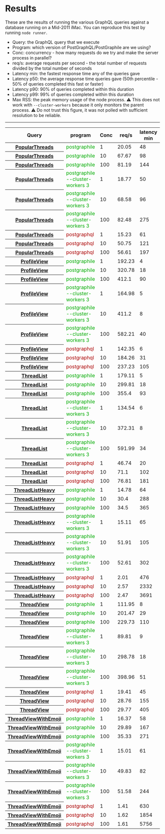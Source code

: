 # Results

These are the results of running the various GraphQL queries against a database running on a Mid-2011 iMac. You can reproduce this test by running `node runner`.

* Query: the GraphQL query that we execute
* Program: which version of PostGraphQL/PostGraphile are we using?
* Conc: concurrency - how many requests do we try and make the server process in parallel?
* req/s: average requests per second - the total number of requests divided by the total number of seconds
* Latency min: the fastest response time any of the queries gave
* Latency p50: the average response time queries gave (50th percentile - 50% of queries completed this fast or faster)
* Latency p90: 90% of queries completed within this duration
* Latency p99: 99% of queries completed within this duration
* Max RSS: the peak memory usage of the node process. ⚠️ This does not work with `--cluster-workers` because it only monitors the parent process. ⚠️ Do not trust this figure, it was not polled with sufficient resolution to be reliable.

---

<table>
<thead><tr>
<th><b>Query</b></th>
<th><b>program</b></th>
<th>Conc</th>
<th>req/s</th>
<th><b>latency min</b></th>
<th><b>latency p50</b></th>
<th><b>latency p90</b></th>
<th><b>latency p99</b></th>
<th><b>max RSS</b></th>
</tr></thead>
<tbody>
<tr><th>
<a href="./graphql/PopularThreads.graphql">PopularThreads</a>
</th>
<td><span style="color:#0A0">postgraphile<span style="color:#FFF"></span></span></td>
<td>1</td>
<td>20.05</td>
<td>48</td>
<td>49</td>
<td>51</td>
<td>58</td>
<td>78924</td>
</tr>
<tr><th>
<a href="./graphql/PopularThreads.graphql">PopularThreads</a>
</th>
<td><span style="color:#0A0">postgraphile<span style="color:#FFF"></span></span></td>
<td>10</td>
<td>67.67</td>
<td>98</td>
<td>129</td>
<td>189</td>
<td>222</td>
<td>81876</td>
</tr>
<tr><th>
<a href="./graphql/PopularThreads.graphql">PopularThreads</a>
</th>
<td><span style="color:#0A0">postgraphile<span style="color:#FFF"></span></span></td>
<td>100</td>
<td>81.19</td>
<td>144</td>
<td>1202</td>
<td>1240</td>
<td>1328</td>
<td>99316</td>
</tr>
<tr><th>
<a href="./graphql/PopularThreads.graphql">PopularThreads</a>
</th>
<td><span style="color:#0A0">postgraphile --cluster-workers 3<span style="color:#FFF"></span></span></td>
<td>1</td>
<td>18.77</td>
<td>50</td>
<td>51</td>
<td>59</td>
<td>62</td>
<td>43476</td>
</tr>
<tr><th>
<a href="./graphql/PopularThreads.graphql">PopularThreads</a>
</th>
<td><span style="color:#0A0">postgraphile --cluster-workers 3<span style="color:#FFF"></span></span></td>
<td>10</td>
<td>68.58</td>
<td>96</td>
<td>128</td>
<td>191</td>
<td>209</td>
<td>43876</td>
</tr>
<tr><th>
<a href="./graphql/PopularThreads.graphql">PopularThreads</a>
</th>
<td><span style="color:#0A0">postgraphile --cluster-workers 3<span style="color:#FFF"></span></span></td>
<td>100</td>
<td>82.48</td>
<td>275</td>
<td>1158</td>
<td>1324</td>
<td>1534</td>
<td>47268</td>
</tr>
<tr><th>
<a href="./graphql/PopularThreads.graphql">PopularThreads</a>
</th>
<td><span style="color:#A00">postgraphql<span style="color:#FFF"></span></span></td>
<td>1</td>
<td>15.23</td>
<td>61</td>
<td>63</td>
<td>73</td>
<td>80</td>
<td>120152</td>
</tr>
<tr><th>
<a href="./graphql/PopularThreads.graphql">PopularThreads</a>
</th>
<td><span style="color:#A00">postgraphql<span style="color:#FFF"></span></span></td>
<td>10</td>
<td>50.75</td>
<td>121</td>
<td>185</td>
<td>263</td>
<td>295</td>
<td>126400</td>
</tr>
<tr><th>
<a href="./graphql/PopularThreads.graphql">PopularThreads</a>
</th>
<td><span style="color:#A00">postgraphql<span style="color:#FFF"></span></span></td>
<td>100</td>
<td>56.61</td>
<td>197</td>
<td>1727</td>
<td>1798</td>
<td>1884</td>
<td>165316</td>
</tr>
<tr><th>
<a href="./graphql/ProfileView.graphql">ProfileView</a>
</th>
<td><span style="color:#0A0">postgraphile<span style="color:#FFF"></span></span></td>
<td>1</td>
<td>192.23</td>
<td>4</td>
<td>5</td>
<td>7</td>
<td>9</td>
<td>82864</td>
</tr>
<tr><th>
<a href="./graphql/ProfileView.graphql">ProfileView</a>
</th>
<td><span style="color:#0A0">postgraphile<span style="color:#FFF"></span></span></td>
<td>10</td>
<td>320.78</td>
<td>18</td>
<td>28</td>
<td>47</td>
<td>52</td>
<td>85300</td>
</tr>
<tr><th>
<a href="./graphql/ProfileView.graphql">ProfileView</a>
</th>
<td><span style="color:#0A0">postgraphile<span style="color:#FFF"></span></span></td>
<td>100</td>
<td>412.1</td>
<td>90</td>
<td>238</td>
<td>269</td>
<td>293</td>
<td>101604</td>
</tr>
<tr><th>
<a href="./graphql/ProfileView.graphql">ProfileView</a>
</th>
<td><span style="color:#0A0">postgraphile --cluster-workers 3<span style="color:#FFF"></span></span></td>
<td>1</td>
<td>164.98</td>
<td>5</td>
<td>6</td>
<td>8</td>
<td>9</td>
<td>43224</td>
</tr>
<tr><th>
<a href="./graphql/ProfileView.graphql">ProfileView</a>
</th>
<td><span style="color:#0A0">postgraphile --cluster-workers 3<span style="color:#FFF"></span></span></td>
<td>10</td>
<td>411.2</td>
<td>8</td>
<td>18</td>
<td>46</td>
<td>63</td>
<td>43628</td>
</tr>
<tr><th>
<a href="./graphql/ProfileView.graphql">ProfileView</a>
</th>
<td><span style="color:#0A0">postgraphile --cluster-workers 3<span style="color:#FFF"></span></span></td>
<td>100</td>
<td>582.21</td>
<td>40</td>
<td>163</td>
<td>175</td>
<td>206</td>
<td>46692</td>
</tr>
<tr><th>
<a href="./graphql/ProfileView.graphql">ProfileView</a>
</th>
<td><span style="color:#A00">postgraphql<span style="color:#FFF"></span></span></td>
<td>1</td>
<td>142.35</td>
<td>6</td>
<td>6</td>
<td>9</td>
<td>12</td>
<td>100656</td>
</tr>
<tr><th>
<a href="./graphql/ProfileView.graphql">ProfileView</a>
</th>
<td><span style="color:#A00">postgraphql<span style="color:#FFF"></span></span></td>
<td>10</td>
<td>184.26</td>
<td>31</td>
<td>47</td>
<td>81</td>
<td>93</td>
<td>107804</td>
</tr>
<tr><th>
<a href="./graphql/ProfileView.graphql">ProfileView</a>
</th>
<td><span style="color:#A00">postgraphql<span style="color:#FFF"></span></span></td>
<td>100</td>
<td>237.23</td>
<td>105</td>
<td>415</td>
<td>448</td>
<td>520</td>
<td>139252</td>
</tr>
<tr><th>
<a href="./graphql/ThreadList.graphql">ThreadList</a>
</th>
<td><span style="color:#0A0">postgraphile<span style="color:#FFF"></span></span></td>
<td>1</td>
<td>179.11</td>
<td>5</td>
<td>5</td>
<td>8</td>
<td>8</td>
<td>80276</td>
</tr>
<tr><th>
<a href="./graphql/ThreadList.graphql">ThreadList</a>
</th>
<td><span style="color:#0A0">postgraphile<span style="color:#FFF"></span></span></td>
<td>10</td>
<td>299.81</td>
<td>18</td>
<td>30</td>
<td>41</td>
<td>56</td>
<td>82924</td>
</tr>
<tr><th>
<a href="./graphql/ThreadList.graphql">ThreadList</a>
</th>
<td><span style="color:#0A0">postgraphile<span style="color:#FFF"></span></span></td>
<td>100</td>
<td>355.4</td>
<td>93</td>
<td>268</td>
<td>297</td>
<td>339</td>
<td>101176</td>
</tr>
<tr><th>
<a href="./graphql/ThreadList.graphql">ThreadList</a>
</th>
<td><span style="color:#0A0">postgraphile --cluster-workers 3<span style="color:#FFF"></span></span></td>
<td>1</td>
<td>134.54</td>
<td>6</td>
<td>7</td>
<td>10</td>
<td>12</td>
<td>43188</td>
</tr>
<tr><th>
<a href="./graphql/ThreadList.graphql">ThreadList</a>
</th>
<td><span style="color:#0A0">postgraphile --cluster-workers 3<span style="color:#FFF"></span></span></td>
<td>10</td>
<td>372.31</td>
<td>8</td>
<td>19</td>
<td>58</td>
<td>72</td>
<td>43588</td>
</tr>
<tr><th>
<a href="./graphql/ThreadList.graphql">ThreadList</a>
</th>
<td><span style="color:#0A0">postgraphile --cluster-workers 3<span style="color:#FFF"></span></span></td>
<td>100</td>
<td>591.99</td>
<td>34</td>
<td>157</td>
<td>170</td>
<td>197</td>
<td>46908</td>
</tr>
<tr><th>
<a href="./graphql/ThreadList.graphql">ThreadList</a>
</th>
<td><span style="color:#A00">postgraphql<span style="color:#FFF"></span></span></td>
<td>1</td>
<td>46.74</td>
<td>20</td>
<td>20</td>
<td>25</td>
<td>27</td>
<td>118248</td>
</tr>
<tr><th>
<a href="./graphql/ThreadList.graphql">ThreadList</a>
</th>
<td><span style="color:#A00">postgraphql<span style="color:#FFF"></span></span></td>
<td>10</td>
<td>71.1</td>
<td>102</td>
<td>131</td>
<td>176</td>
<td>207</td>
<td>125292</td>
</tr>
<tr><th>
<a href="./graphql/ThreadList.graphql">ThreadList</a>
</th>
<td><span style="color:#A00">postgraphql<span style="color:#FFF"></span></span></td>
<td>100</td>
<td>76.81</td>
<td>181</td>
<td>1286</td>
<td>1342</td>
<td>1391</td>
<td>161864</td>
</tr>
<tr><th>
<a href="./graphql/ThreadListHeavy.graphql">ThreadListHeavy</a>
</th>
<td><span style="color:#0A0">postgraphile<span style="color:#FFF"></span></span></td>
<td>1</td>
<td>14.78</td>
<td>64</td>
<td>66</td>
<td>73</td>
<td>73</td>
<td>88460</td>
</tr>
<tr><th>
<a href="./graphql/ThreadListHeavy.graphql">ThreadListHeavy</a>
</th>
<td><span style="color:#0A0">postgraphile<span style="color:#FFF"></span></span></td>
<td>10</td>
<td>30.4</td>
<td>288</td>
<td>331</td>
<td>344</td>
<td>358</td>
<td>90916</td>
</tr>
<tr><th>
<a href="./graphql/ThreadListHeavy.graphql">ThreadListHeavy</a>
</th>
<td><span style="color:#0A0">postgraphile<span style="color:#FFF"></span></span></td>
<td>100</td>
<td>34.5</td>
<td>365</td>
<td>2845</td>
<td>2953</td>
<td>3010</td>
<td>119308</td>
</tr>
<tr><th>
<a href="./graphql/ThreadListHeavy.graphql">ThreadListHeavy</a>
</th>
<td><span style="color:#0A0">postgraphile --cluster-workers 3<span style="color:#FFF"></span></span></td>
<td>1</td>
<td>15.11</td>
<td>65</td>
<td>66</td>
<td>67</td>
<td>71</td>
<td>43508</td>
</tr>
<tr><th>
<a href="./graphql/ThreadListHeavy.graphql">ThreadListHeavy</a>
</th>
<td><span style="color:#0A0">postgraphile --cluster-workers 3<span style="color:#FFF"></span></span></td>
<td>10</td>
<td>51.91</td>
<td>105</td>
<td>170</td>
<td>245</td>
<td>382</td>
<td>43900</td>
</tr>
<tr><th>
<a href="./graphql/ThreadListHeavy.graphql">ThreadListHeavy</a>
</th>
<td><span style="color:#0A0">postgraphile --cluster-workers 3<span style="color:#FFF"></span></span></td>
<td>100</td>
<td>52.61</td>
<td>302</td>
<td>1806</td>
<td>2267</td>
<td>2484</td>
<td>47304</td>
</tr>
<tr><th>
<a href="./graphql/ThreadListHeavy.graphql">ThreadListHeavy</a>
</th>
<td><span style="color:#A00">postgraphql<span style="color:#FFF"></span></span></td>
<td>1</td>
<td>2.01</td>
<td>476</td>
<td>486</td>
<td>530</td>
<td>532</td>
<td>319444</td>
</tr>
<tr><th>
<a href="./graphql/ThreadListHeavy.graphql">ThreadListHeavy</a>
</th>
<td><span style="color:#A00">postgraphql<span style="color:#FFF"></span></span></td>
<td>10</td>
<td>2.57</td>
<td>2332</td>
<td>3796</td>
<td>4397</td>
<td>4967</td>
<td>460540</td>
</tr>
<tr><th>
<a href="./graphql/ThreadListHeavy.graphql">ThreadListHeavy</a>
</th>
<td><span style="color:#A00">postgraphql<span style="color:#FFF"></span></span></td>
<td>100</td>
<td>2.47</td>
<td>3691</td>
<td>40172</td>
<td>42366</td>
<td>43060</td>
<td>739480</td>
</tr>
<tr><th>
<a href="./graphql/ThreadView.graphql">ThreadView</a>
</th>
<td><span style="color:#0A0">postgraphile<span style="color:#FFF"></span></span></td>
<td>1</td>
<td>111.95</td>
<td>8</td>
<td>8</td>
<td>10</td>
<td>12</td>
<td>86492</td>
</tr>
<tr><th>
<a href="./graphql/ThreadView.graphql">ThreadView</a>
</th>
<td><span style="color:#0A0">postgraphile<span style="color:#FFF"></span></span></td>
<td>10</td>
<td>201.47</td>
<td>29</td>
<td>49</td>
<td>63</td>
<td>70</td>
<td>91232</td>
</tr>
<tr><th>
<a href="./graphql/ThreadView.graphql">ThreadView</a>
</th>
<td><span style="color:#0A0">postgraphile<span style="color:#FFF"></span></span></td>
<td>100</td>
<td>229.73</td>
<td>110</td>
<td>421</td>
<td>449</td>
<td>534</td>
<td>109976</td>
</tr>
<tr><th>
<a href="./graphql/ThreadView.graphql">ThreadView</a>
</th>
<td><span style="color:#0A0">postgraphile --cluster-workers 3<span style="color:#FFF"></span></span></td>
<td>1</td>
<td>89.81</td>
<td>9</td>
<td>11</td>
<td>13</td>
<td>14</td>
<td>43348</td>
</tr>
<tr><th>
<a href="./graphql/ThreadView.graphql">ThreadView</a>
</th>
<td><span style="color:#0A0">postgraphile --cluster-workers 3<span style="color:#FFF"></span></span></td>
<td>10</td>
<td>298.78</td>
<td>18</td>
<td>29</td>
<td>51</td>
<td>61</td>
<td>43760</td>
</tr>
<tr><th>
<a href="./graphql/ThreadView.graphql">ThreadView</a>
</th>
<td><span style="color:#0A0">postgraphile --cluster-workers 3<span style="color:#FFF"></span></span></td>
<td>100</td>
<td>398.96</td>
<td>51</td>
<td>232</td>
<td>254</td>
<td>308</td>
<td>46996</td>
</tr>
<tr><th>
<a href="./graphql/ThreadView.graphql">ThreadView</a>
</th>
<td><span style="color:#A00">postgraphql<span style="color:#FFF"></span></span></td>
<td>1</td>
<td>19.41</td>
<td>45</td>
<td>50</td>
<td>62</td>
<td>62</td>
<td>137412</td>
</tr>
<tr><th>
<a href="./graphql/ThreadView.graphql">ThreadView</a>
</th>
<td><span style="color:#A00">postgraphql<span style="color:#FFF"></span></span></td>
<td>10</td>
<td>28.76</td>
<td>155</td>
<td>345</td>
<td>392</td>
<td>432</td>
<td>158692</td>
</tr>
<tr><th>
<a href="./graphql/ThreadView.graphql">ThreadView</a>
</th>
<td><span style="color:#A00">postgraphql<span style="color:#FFF"></span></span></td>
<td>100</td>
<td>29.77</td>
<td>405</td>
<td>3322</td>
<td>3422</td>
<td>3558</td>
<td>182280</td>
</tr>
<tr><th>
<a href="./graphql/ThreadViewWithEmoji.graphql">ThreadViewWithEmoji</a>
</th>
<td><span style="color:#0A0">postgraphile<span style="color:#FFF"></span></span></td>
<td>1</td>
<td>16.37</td>
<td>58</td>
<td>60</td>
<td>64</td>
<td>76</td>
<td>94320</td>
</tr>
<tr><th>
<a href="./graphql/ThreadViewWithEmoji.graphql">ThreadViewWithEmoji</a>
</th>
<td><span style="color:#0A0">postgraphile<span style="color:#FFF"></span></span></td>
<td>10</td>
<td>29.89</td>
<td>167</td>
<td>330</td>
<td>413</td>
<td>446</td>
<td>106668</td>
</tr>
<tr><th>
<a href="./graphql/ThreadViewWithEmoji.graphql">ThreadViewWithEmoji</a>
</th>
<td><span style="color:#0A0">postgraphile<span style="color:#FFF"></span></span></td>
<td>100</td>
<td>35.33</td>
<td>271</td>
<td>2793</td>
<td>2902</td>
<td>3027</td>
<td>120908</td>
</tr>
<tr><th>
<a href="./graphql/ThreadViewWithEmoji.graphql">ThreadViewWithEmoji</a>
</th>
<td><span style="color:#0A0">postgraphile --cluster-workers 3<span style="color:#FFF"></span></span></td>
<td>1</td>
<td>15.01</td>
<td>61</td>
<td>64</td>
<td>74</td>
<td>87</td>
<td>43360</td>
</tr>
<tr><th>
<a href="./graphql/ThreadViewWithEmoji.graphql">ThreadViewWithEmoji</a>
</th>
<td><span style="color:#0A0">postgraphile --cluster-workers 3<span style="color:#FFF"></span></span></td>
<td>10</td>
<td>49.83</td>
<td>82</td>
<td>186</td>
<td>248</td>
<td>278</td>
<td>43756</td>
</tr>
<tr><th>
<a href="./graphql/ThreadViewWithEmoji.graphql">ThreadViewWithEmoji</a>
</th>
<td><span style="color:#0A0">postgraphile --cluster-workers 3<span style="color:#FFF"></span></span></td>
<td>100</td>
<td>51.58</td>
<td>244</td>
<td>1700</td>
<td>2620</td>
<td>2931</td>
<td>47172</td>
</tr>
<tr><th>
<a href="./graphql/ThreadViewWithEmoji.graphql">ThreadViewWithEmoji</a>
</th>
<td><span style="color:#A00">postgraphql<span style="color:#FFF"></span></span></td>
<td>1</td>
<td>1.41</td>
<td>630</td>
<td>690</td>
<td>812</td>
<td>816</td>
<td>600196</td>
</tr>
<tr><th>
<a href="./graphql/ThreadViewWithEmoji.graphql">ThreadViewWithEmoji</a>
</th>
<td><span style="color:#A00">postgraphql<span style="color:#FFF"></span></span></td>
<td>10</td>
<td>1.62</td>
<td>1854</td>
<td>6472</td>
<td>7730</td>
<td>9908</td>
<td>889896</td>
</tr>
<tr><th>
<a href="./graphql/ThreadViewWithEmoji.graphql">ThreadViewWithEmoji</a>
</th>
<td><span style="color:#A00">postgraphql<span style="color:#FFF"></span></span></td>
<td>100</td>
<td>1.61</td>
<td>5756</td>
<td>61129</td>
<td>64283</td>
<td>65459</td>
<td>1719876</td>
</tr>
</tbody>
</table>
